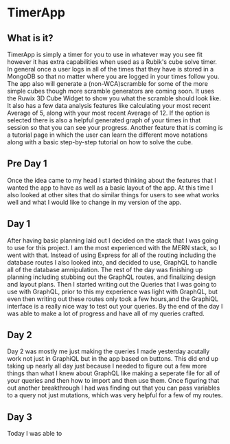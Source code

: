 # TimerApp

## What is it?
TimerApp is simply a timer for you to use in whatever way you see fit however it has extra capabilities when used as a Rubik's cube solve timer. In general once a user logs in all of the times that they have is stored in a MongoDB so that no matter where you are logged in your times follow you. The app also will generate a (non-WCA)scramble for some of the more simple cubes though more scramble generators are coming soon. It uses the Ruwix 3D Cube Widget to show you what the scramble should look like. It also has a few data analysis features like calculating your most recent Average of 5, along with your most recent Average of 12. If the option is selected there is also a helpful generated graph of your times in that session so that you can see your progress. Another feature that is coming is a tutorial page in which the user can learn the different move notations along with a basic step-by-step tutorial on how to solve the cube.

## Pre Day 1 
Once the idea came to my head I started thinking about the features that I wanted the app to have as well as a basic layout of the app. At this time I also looked at other sites that do similar things for users to see what works well and what I would like to change in my version of the app.

## Day 1 
After having basic planning laid out I decided on the stack that I was going to use for this project. I am the most experienced with the MERN stack, so I went with that. Instead of using Express for all of the routing including the database routes I also looked into, and decided to use, GraphQL to handle all of the database amnipulation. The rest of the day was finishing up planning including stubbing out the GraphQL routes, and finalizing design and layout plans. Then I started writing out the Queries that I was going to use with GraphQL, prior to this my experience was light with GraphQL, but even then writing out these routes only took a few hours,and the GraphiQL interface is a really nice way to test out your queries. By the end of the day I was able to make a lot of progress and have all of my queries crafted.

## Day 2 
Day 2 was mostly me just making the queries I made yesterday acutally work not just in GraphiQL but in the app based on buttons. This did end up taking up nearly all day just because I needed to figure out a few more things than what I knew about GraphQL like making a seperate file for all of your queries and then how to import and then use them. Once figuring that out another breakthrough I had was finding out that you can pass variables to a query not just mutations, which was very helpful for a few of my routes.

## Day 3
Today I was able to 